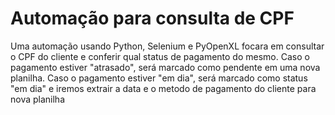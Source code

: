 # Automação para consulta de CPF

Uma automação usando Python, Selenium e PyOpenXL focara em consultar o CPF do cliente e conferir qual status de pagamento do mesmo.
Caso o pagamento estiver "atrasado", será marcado como pendente em uma nova planilha.
Caso o pagamento estiver "em dia", será marcado como status "em dia" e iremos extrair a data e o metodo de pagamento do cliente para nova planilha
